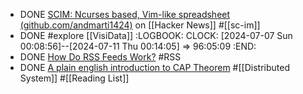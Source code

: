 - DONE [SCIM: Ncurses based, Vim-like spreadsheet (github.com/andmarti1424)](https://news.ycombinator.com/item?id=40876848) on [[Hacker News]] #[[sc-im]]
- DONE #explore [[VisiData]]
  :LOGBOOK:
  CLOCK: [2024-07-07 Sun 00:08:56]--[2024-07-11 Thu 00:14:05] =>  96:05:09
  :END:
- DONE [How Do RSS Feeds Work?](https://rss.com/blog/how-do-rss-feeds-work/) #RSS
- DONE [A plain english introduction to CAP Theorem](http://ksat.me/a-plain-english-introduction-to-cap-theorem) #[[Distributed System]] #[[Reading List]]